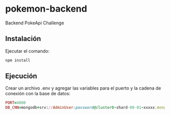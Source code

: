 # pokemon-backend
 Backend PokeApi Challenge

Instalación
-----

Ejecutar el comando:

```ruby
npm install
```

Ejecución
-----

Crear un archivo .env y agregar las variables para el puerto y la cadena de conexión con la base de datos: 

```ruby
PORT=4000
DB_CNN=mongodb+srv://AdminUser:password@cluster0-shard-00-01-xxxxx.mongodb.net/exapledb?retryWrites=true&w=majority
```